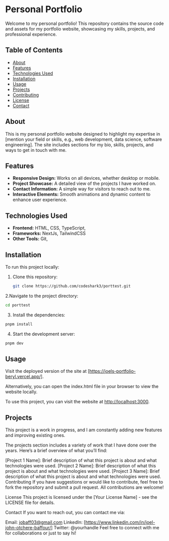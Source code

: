 # Personal Portfolio

Welcome to my personal portfolio! This repository contains the source code and assets for my portfolio website, showcasing my skills, projects, and professional experience.

## Table of Contents

- [About](#about)
- [Features](#features)
- [Technologies Used](#technologies-used)
- [Installation](#installation)
- [Usage](#usage)
- [Projects](#projects)
- [Contributing](#contributing)
- [License](#license)
- [Contact](#contact)

## About

This is my personal portfolio website designed to highlight my expertise in [mention your field or skills, e.g., web development, data science, software engineering]. The site includes sections for my bio, skills, projects, and ways to get in touch with me.

## Features

- **Responsive Design:** Works on all devices, whether desktop or mobile.
- **Project Showcase:** A detailed view of the projects I have worked on.
- **Contact Information:** A simple way for visitors to reach out to me.
- **Interactive Elements:** Smooth animations and dynamic content to enhance user experience.

## Technologies Used

- **Frontend:** HTML, CSS, TypeScript,
- **Frameworks:** NextJs, TailwindCSS
- **Other Tools:** Git,

## Installation

To run this project locally:

1. Clone this repository:
   ```bash
   git clone https://github.com/codeshark3/porttest.git
   ```

2.Navigate to the project directory:
```bash
cd porttest
````

3. Install the dependencies:

```bash
pnpm install
```

4. Start the development server:
```bash
pnpm dev
```

## Usage

Visit the deployed version of the site at [https://joels-portfolio-beryl.vercel.app/].

Alternatively, you can open the index.html file in your browser to view the website locally.

To use this project, you can visit the website at [http://localhost:3000](http://localhost:3000).

## Projects

This project is a work in progress, and I am constantly adding new features and improving existing ones.

The projects section includes a variety of work that I have done over the years. Here’s a brief overview of what you’ll find:

[Project 1 Name]: Brief description of what this project is about and what technologies were used.
[Project 2 Name]: Brief description of what this project is about and what technologies were used.
[Project 3 Name]: Brief description of what this project is about and what technologies were used.
Contributing
If you have suggestions or would like to contribute, feel free to fork the repository and submit a pull request. All contributions are welcome!

License
This project is licensed under the [Your License Name] - see the LICENSE file for details.

Contact
If you want to reach out, you can contact me via:

Email: jobaff03@gmail.com
LinkedIn: [https://www.linkedin.com/in/joel-john-otchere-baffour/]
Twitter: @yourhandle
Feel free to connect with me for collaborations or just to say hi!
